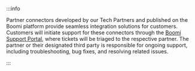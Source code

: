 :::info

Partner connectors developed by our Tech Partners and published on the Boomi platform provide seamless integration solutions for customers. Customers will initiate support for these connectors through the [Boomi Support Portal](https://community.boomi.com/s/support), where tickets will be triaged to the respective partner. The partner or their designated third party is responsible for ongoing support, including troubleshooting, bug fixes, and resolving related issues.

:::